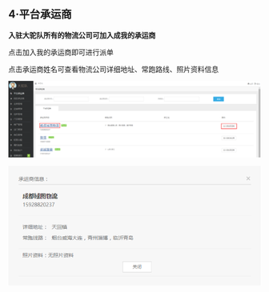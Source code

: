 ## **4·平台承运商**

**入驻大驼队所有的物流公司可加入成我的承运商**

点击加入我的承运商即可进行派单

点击承运商姓名可查看物流公司详细地址、常跑路线、照片资料信息

![](/assets/QQ截图20160929145004.png)

![](/assets/QQ截图20160929145030.png)

